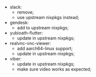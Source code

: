 - slack:
  - remove;
  - use upstream nixpkgs instead;
- gendesk:
  - add to upstream nixpkgs;
- yubioath-flutter:
  - update in upstream nixpkgs;
- realvnc-vnc-viewer:
  - add aarch64-linux support;
  - update in upstream nixpkgs;
- viber:
  - update in upstream nixpkgs;
  - make sure video works as expected;
